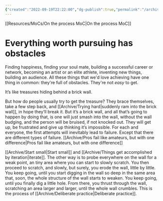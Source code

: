 ```yaml
---
{"created":"2022-09-19T22:22:00","dg-publish":true,"permalink":"/archive/everything-worth-pursuing-has-obstacles/","dgPassFrontmatter":true,"updated":"2024-12-21T15:39:27.574+01:00"}
---
```


[[Resources/MoCs/On the process MoC\|On the process MoC]]
# Everything worth pursuing has obstacles
Finding happiness, finding your soul mate, building a successful career or network, becoming an artist or an elite athlete, inventing new things, building an audience.
All these things that we'd love achieving have one thing in common: they're full of obstacles. They're not *easy* to get.

It’s like treasures hiding behind a brick wall.

But how do people usually try to get the treasure? They brace themselves, take a few step back, and [[Archive/Trying hard\|suddenly ram into the brick wall]], in hope they’ll break it. But it’s a brick wall, and all that’s going to happen by doing that, is one will just smash into the wall, without the wall budging, and the person will be bruised, if not knocked out. They will get up, be frustrated and give up thinking it’s impossible. For each and everyone, the first attempts will inevitably lead to failure. Except that there are different types of failure. [[Archive/Pros fail like amateurs, but with one difference\|Pros fail like amateurs, but with one difference]]

[[Archive/Start small\|Start small]] and [[Archive/Things get accomplished by iteration\|iterate]].
The other way is to probe everywhere on the wall for a weak point, an tiny area where you can start to slowly scratch. You then proceed to scratch, and slowly, but surely, you erode the wall, little by little. You keep going, until you start digging in the wall so deep in the same area that, soon, the whole structure of the wall starts to weaken. You keep going, until you finally dig a little hole. From there, you thrust through the wall, scratching an area larger and larger, until the whole wall crumbles. This is the process of [[Archive/Deliberate practice\|Deliberate practice]].